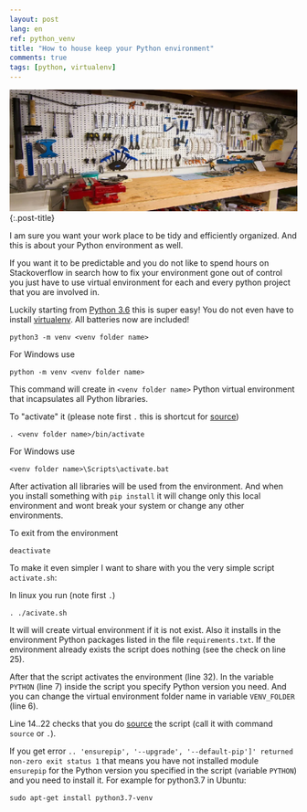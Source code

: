```yaml
---
layout: post
lang: en
ref: python_venv
title: "How to house keep your Python environment"
comments: true
tags: [python, virtualenv]
---
```

![](/images/workenv.png){:.post-title}

I am sure you want your work place to be tidy and efficiently organized.
And this is about your Python environment as well. 

If you want it to be predictable and you do not like to spend hours on Stackoverflow in search how 
to fix your environment gone out of control you just have to use virtual environment for each and 
every python project that you are involved in.

Luckily starting from [Python 3.6](https://docs.python.org/3.6/library/venv.html) this is super easy! 
You do not even have to install [virtualenv](https://virtualenv.pypa.io/en/latest/). 
All batteries now are included!

    python3 -m venv <venv folder name>
    
For Windows use

    python -m venv <venv folder name>
    
This command will create in `<venv folder name>` Python virtual environment that incapsulates all 
Python libraries.

To "activate" it (please note first `.` this is shortcut for [source](https://superuser.com/questions/176783/what-is-the-difference-between-executing-a-bash-script-vs-sourcing-it))
    
    . <venv folder name>/bin/activate 
    
For Windows use

    <venv folder name>\Scripts\activate.bat

After activation all libraries will be used from the environment. And when you install something with
`pip install` it will change only this local environment and wont break your system or change any other
environments.        
    
To exit from the environment

    deactivate    
    
To make it even simpler I want to share with you the very simple script `activate.sh`:

<script src="https://gist.github.com/andgineer/345eac0abb9149c165b64bf0d9c8694e.js"></script>

In linux you run (note first `.`)

    . ./acivate.sh
    
It will will create virtual environment if it is not exist. Also it installs in the environment 
Python packages listed in the file `requirements.txt`. If the environment already exists the script
does nothing (see the check on line 25).
  
After that the script activates the environment (line 32).
In the variable `PYTHON` (line 7) inside the script you specify Python version you need. And you can change the 
virtual environment folder name in variable `VENV_FOLDER` (line 6).

Line 14..22 checks that you do [source](https://superuser.com/questions/176783/what-is-the-difference-between-executing-a-bash-script-vs-sourcing-it) the script (call it with command `source` or `.`).

If you get error `.. 'ensurepip', '--upgrade', '--default-pip']' returned non-zero exit status 1` 
that means you have not installed module `ensurepip` for the Python version you specified in the
script (variable `PYTHON`) and you need to install it. For example for python3.7 in Ubuntu:

    sudo apt-get install python3.7-venv
